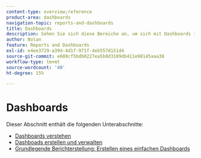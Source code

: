 ```yaml
---
content-type: overview;reference
product-area: dashboards
navigation-topic: reports-and-dashboards
title: Dashboards
description: Sehen Sie sich diese Bereiche an, um sich mit Dashboards in Adobe Workfront vertraut zu machen.
author: Nolan
feature: Reports and Dashboards
exl-id: e4ee3729-a39d-4d1f-971f-4eb557d151d4
source-git-commit: e608cf5bdb0227ea5b8d3109db411e98145aaa38
workflow-type: tm+mt
source-wordcount: '40'
ht-degree: 15%

---
```


# Dashboards

Dieser Abschnitt enthält die folgenden Unterabschnitte:

* [Dashboards verstehen](../../reports-and-dashboards/dashboards/understanding-dashboards/understand-dashboards.md)
* [Dashboads erstellen und verwalten](../../reports-and-dashboards/dashboards/creating-and-managing-dashboards/create-and-manage-dashboards.md)
* [Grundlegende Berichterstellung: Erstellen eines einfachen Dashboards](https://one.workfront.com/s/learningpath1/create-a-basic-dashboard-in-the-new-workfront-experience-20Y4X000000CaunUAC)
